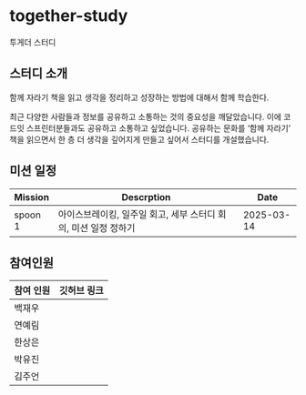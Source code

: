 # together-study
투게더 스터디

## 스터디 소개
함께 자라기 책을 읽고 생각을 정리하고 성장하는 방법에 대해서 함께 학습한다.

최근 다양한 사람들과 정보를 공유하고 소통하는 것의 중요성을 깨달았습니다. 이에 코드잇 스프린터분들과도 공유하고 소통하고 싶었습니다. 공유하는 문화를 ‘함께 자라기’ 책을 읽으면서 한 층 더 생각을 깊어지게 만들고 싶어서 스터디를 개설했습니다.  

## 미션 일정
|Mission| Descrption|Date|
|--------|----------|-----|
|spoon 1 | 아이스브레이킹, 일주일 회고, 세부 스터디 회의, 미션 일정 정하기|2025-03-14|
## 참여인원
| 참여 인원 | 깃허브 링크 |
|----------|-------------|
|백재우 | |
|연예림 | |
|한상은 | |
|박유진 | |
|김주언 | |

